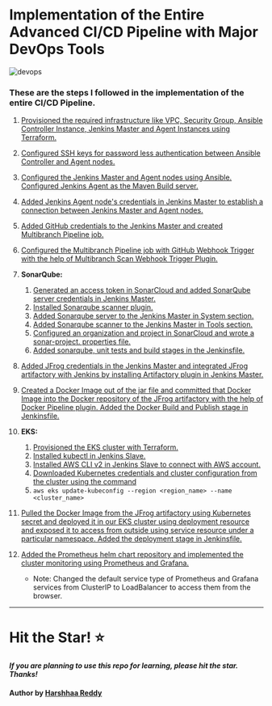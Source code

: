 # Implementation of the Entire Advanced CI/CD Pipeline with Major DevOps Tools

![devops](https://imgur.com/WcCpKVU.png)

### These are the steps I followed in the implementation of the entire CI/CD Pipeline.

1. [Provisioned the required infrastructure like VPC, Security Group, Ansible Controller Instance, Jenkins Master and Agent Instances using Terraform.](https://github.com/rb-balaji/DevOps_Projects/blob/main/Advanced%20CICD%20Pipeline%20with%20Major%20DevOps%20Tools/Steps/step1.md#L1)

2. [Configured SSH keys for password less authentication between Ansible Controller and Agent nodes.](https://github.com/rb-balaji/DevOps_Projects/blob/main/Advanced%20CICD%20Pipeline%20with%20Major%20DevOps%20Tools/Steps/step2.md#L1)

3. [Configured the Jenkins Master and Agent nodes using Ansible. Configured Jenkins Agent as the Maven Build server.](https://github.com/rb-balaji/DevOps_Projects/blob/main/Advanced%20CICD%20Pipeline%20with%20Major%20DevOps%20Tools/Steps/step3.md#L1)

4. [Added Jenkins Agent node's credentials in Jenkins Master to establish a connection between Jenkins Master and Agent nodes.](https://github.com/rb-balaji/DevOps_Projects/blob/main/Advanced%20CICD%20Pipeline%20with%20Major%20DevOps%20Tools/Steps/step4.md#L1)

5. [Added GitHub credentials to the Jenkins Master and created Multibranch Pipeline job.](https://github.com/rb-balaji/DevOps_Projects/blob/main/Advanced%20CICD%20Pipeline%20with%20Major%20DevOps%20Tools/Steps/step5.md#L1)

6. [Configured the Multibranch Pipeline job with GitHub Webhook Trigger with the help of Multibranch Scan Webhook Trigger Plugin.](https://github.com/rb-balaji/DevOps_Projects/blob/main/Advanced%20CICD%20Pipeline%20with%20Major%20DevOps%20Tools/Steps/step6.md#L1)

7. **SonarQube:**
    1. [Generated an access token in SonarCloud and added SonarQube server credentials in Jenkins Master.](https://github.com/rb-balaji/DevOps_Projects/blob/main/Advanced%20CICD%20Pipeline%20with%20Major%20DevOps%20Tools/Steps/step7.md#L3)
    2. [Installed Sonarqube scanner plugin.](https://github.com/rb-balaji/DevOps_Projects/blob/main/Advanced%20CICD%20Pipeline%20with%20Major%20DevOps%20Tools/Steps/step7.md#L64)
    3. [Added Sonarqube server to the Jenkins Master in System section.](https://github.com/rb-balaji/DevOps_Projects/blob/main/Advanced%20CICD%20Pipeline%20with%20Major%20DevOps%20Tools/Steps/step7.md#L100)
    4. [Added Sonarqube scanner to the Jenkins Master in Tools section.](https://github.com/rb-balaji/DevOps_Projects/blob/main/Advanced%20CICD%20Pipeline%20with%20Major%20DevOps%20Tools/Steps/step7.md#L140)
    5. [Configured an organization and project in SonarCloud and wrote a sonar-project. properties file.](https://github.com/rb-balaji/DevOps_Projects/blob/main/Advanced%20CICD%20Pipeline%20with%20Major%20DevOps%20Tools/Steps/step7.md#L174)
    6. [Added sonarqube, unit tests and build stages in the Jenkinsfile.](https://github.com/rb-balaji/DevOps_Projects/blob/main/Advanced%20CICD%20Pipeline%20with%20Major%20DevOps%20Tools/Steps/step7.md#L236)

8. [Added JFrog credentials in the Jenkins Master and integrated JFrog artifactory with Jenkins by installing Artifactory plugin in Jenkins Master.](https://github.com/rb-balaji/DevOps_Projects/blob/main/Advanced%20CICD%20Pipeline%20with%20Major%20DevOps%20Tools/Steps/step8.md#L1)

9. [Created a Docker Image out of the jar file and committed that Docker Image into the Docker repository of the JFrog artifactory with the help of Docker Pipeline plugin. Added the Docker Build and Publish stage in Jenkinsfile.](https://github.com/rb-balaji/DevOps_Projects/blob/main/Advanced%20CICD%20Pipeline%20with%20Major%20DevOps%20Tools/Steps/step9.md#L1)

10. **EKS:**
    1. [Provisioned the EKS cluster with Terraform.](https://github.com/rb-balaji/DevOps_Projects/blob/main/Advanced%20CICD%20Pipeline%20with%20Major%20DevOps%20Tools/Steps/step10.md#L3)
    2. [Installed kubectl in Jenkins Slave.](https://github.com/rb-balaji/DevOps_Projects/blob/main/Advanced%20CICD%20Pipeline%20with%20Major%20DevOps%20Tools/Steps/step10.md#L69)
    3. [Installed AWS CLI v2 in Jenkins Slave to connect with AWS account.](https://github.com/rb-balaji/DevOps_Projects/blob/main/Advanced%20CICD%20Pipeline%20with%20Major%20DevOps%20Tools/Steps/step10.md#L125)
    4. [Downloaded Kubernetes credentials and cluster configuration from the cluster using the command](https://github.com/rb-balaji/DevOps_Projects/blob/main/Advanced%20CICD%20Pipeline%20with%20Major%20DevOps%20Tools/Steps/step10.md#L181)
    5. `aws eks update-kubeconfig --region <region_name> --name <cluster_name>` 

11. [Pulled the Docker Image from the JFrog artifactory using Kubernetes secret and deployed it in our EKS cluster using deployment resource and exposed it to access from outside using service resource under a particular namespace. Added the deployment stage in Jenkinsfile.](https://github.com/rb-balaji/DevOps_Projects/blob/main/Advanced%20CICD%20Pipeline%20with%20Major%20DevOps%20Tools/Steps/step11.md#L1)

12. [Added the Prometheus helm chart repository and implemented the cluster monitoring using Prometheus and Grafana.](https://github.com/rb-balaji/DevOps_Projects/blob/main/Advanced%20CICD%20Pipeline%20with%20Major%20DevOps%20Tools/Steps/step12.md#L1) 
    * Note: Changed the default service type of Prometheus and Grafana services from ClusterIP to LoadBalancer to access them from the browser.
---

# Hit the Star! ⭐
***If you are planning to use this repo for learning, please hit the star. Thanks!***

#### Author by [Harshhaa Reddy](https://github.com/NotHarshhaa)
    